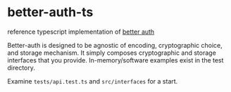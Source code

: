 # better-auth-ts
reference typescript implementation of [better auth](https://github.com/jasoncolburne/better-auth)

Better-auth is designed to be agnostic of encoding, cryptographic choice, and storage mechanism.
It simply composes cryptographic and storage interfaces that you provide. In-memory/software
examples exist in the test directory.

Examine `tests/api.test.ts` and `src/interfaces` for a start.
